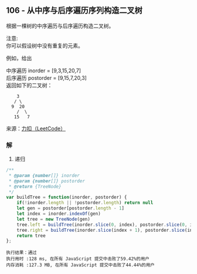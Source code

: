 ## 106 - 从中序与后序遍历序列构造二叉树
根据一棵树的中序遍历与后序遍历构造二叉树。

注意:  
你可以假设树中没有重复的元素。

例如，给出

中序遍历 inorder = [9,3,15,20,7]  
后序遍历 postorder = [9,15,7,20,3]  
返回如下的二叉树：
```
    3
   / \
  9  20
    /  \
   15   7
```
来源：[力扣（LeetCode）](https://leetcode-cn.com/problems/construct-binary-tree-from-inorder-and-postorder-traversal)

### 解
1. 递归
```js
/**
 * @param {number[]} inorder
 * @param {number[]} postorder
 * @return {TreeNode}
 */
var buildTree = function(inorder, postorder) {
    if(!inorder.length || !postorder.length) return null
    let gen = postorder[postorder.length - 1]
    let index = inorder.indexOf(gen)
    let tree = new TreeNode(gen)
    tree.left = buildTree(inorder.slice(0, index), postorder.slice(0, index))
    tree.right = buildTree(inorder.slice(index + 1), postorder.slice(index, postorder.length - 1))
    return tree
};
```
```
执行结果：通过
执行用时 :128 ms, 在所有 JavaScript 提交中击败了59.42%的用户
内存消耗 :127.3 MB, 在所有 JavaScript 提交中击败了44.44%的用户
```
